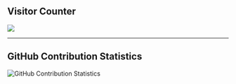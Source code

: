 ## Visitor Counter
  <img src="https://profile-counter.glitch.me/CherryBrad/count.svg" />
  
 ---
  
  ## GitHub Contribution Statistics
![GitHub Contribution Statistics](https://github-readme-stats.vercel.app/api?username=CherryBrad&show_icons=true&title_color=ffcc00)
